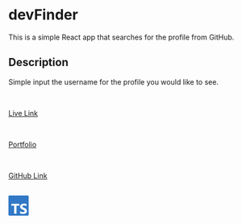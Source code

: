 # devFinder
This is a simple React app that searches for the profile from GitHub.

## Description 

Simple input the username for the profile you would like to see.

<br/>

[Live Link](https://devs-dev-finder.netlify.app/)

<br/>

[Portfolio](https://blain-thomas.vercel.app/)

<br/>

[GitHub Link](https://github.com/BlainThomas)

<br/>

<img src="https://github.com/BlainThomas/BlainThomas/blob/master/logos/TypeScript.png" alt="drawing" width="40"/>

